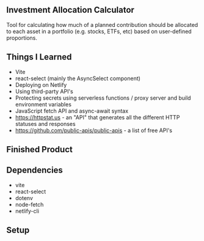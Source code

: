 ## Investment Allocation Calculator
Tool for calculating how much of a planned contribution should be allocated to each asset in a portfolio (e.g. stocks, ETFs, etc) based on user-defined proportions.  

## Things I Learned
* Vite
* react-select (mainly the AsyncSelect component)
* Deploying on Netlify
* Using third-party API's
* Protecting secrets using serverless functions / proxy server and build environment variables
* JavaScript fetch API and async-await syntax
* https://httpstat.us - an "API" that generates all the different HTTP statuses and responses
* https://github.com/public-apis/public-apis - a list of free API's

## Finished Product  
## Dependencies
* vite
* react-select
* dotenv
* node-fetch
* netlify-cli  

## Setup
